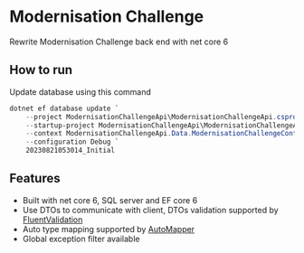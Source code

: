 # Modernisation Challenge

Rewrite Modernisation Challenge back end with net core 6

## How to run

Update database using this command

```powershell
dotnet ef database update `
    --project ModernisationChallengeApi\ModernisationChallengeApi.csproj `
    --startup-project ModernisationChallengeApi\ModernisationChallengeApi.csproj `
    --context ModernisationChallengeApi.Data.ModernisationChallengeContext `
    --configuration Debug `
    20230821053014_Initial
```

## Features

- Built with net core 6, SQL server and EF core 6
- Use DTOs to communicate with client, DTOs validation supported by [FluentValidation](https://fluentvalidation.net/)
- Auto type mapping supported by [AutoMapper](https://automapper.org/)
- Global exception filter available
